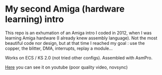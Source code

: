 # My second Amiga (hardware learning) intro

This repo is an exhumation of an Amiga intro I coded in 2012, when I was learning Amiga hardware (I already knew assembly language).
Not the most beautiful code nor design, but at that time I reached my goal : use the copper, the blitter, DMA, interrupts, replay a module...

Works on ECS / KS 2.0 (not tried other configs). Assembled with AsmPro.

[Here](https://www.youtube.com/watch?v=XryA9Y3lx78) you can see it on youtube (poor quality video, novsync)